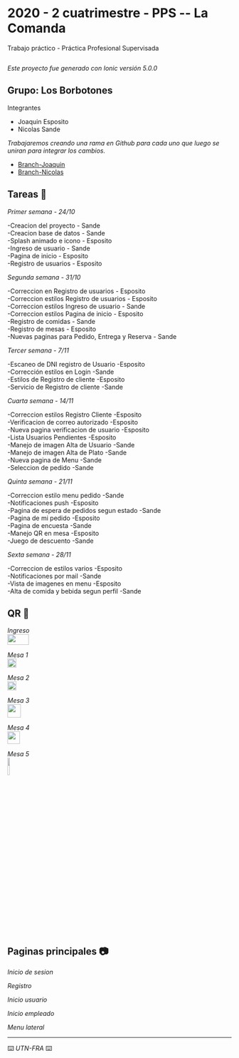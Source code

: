 # 2020 - 2 cuatrimestre - PPS -- La Comanda

Trabajo práctico - Práctica Profesional Supervisada

<img src="/src/assets/img/gif-splash.gif" alt="">

_Este proyecto fue generado con Ionic versión 5.0.0_

## Grupo: <b>Los Borbotones</b>

Integrantes

* Joaquin Esposito
* Nicolas Sande

_Trabajaremos creando una rama en Github para cada uno que luego se uniran para integrar los cambios._

* [Branch-Joaquin](https://github.com/PsychoPsyduck/2020_TP_PPS_Comanda_2_cuatri/tree/joaco-branch)
* [Branch-Nicolas](https://github.com/PsychoPsyduck/2020_TP_PPS_Comanda_2_cuatri/tree/nico-branch)

## Tareas 📆

_Primer semana - 24/10_

-Creacion del proyecto  - Sande<br>
-Creacion base de datos - Sande<br>
-Splash animado e icono - Esposito<br>
-Ingreso de usuario     - Sande<br>
-Pagina de inicio       - Esposito<br>
-Registro de usuarios   - Esposito<br>

_Segunda semana - 31/10_

-Correccion en Registro de usuarios             - Esposito<br>
-Correccion estilos Registro de usuarios        - Esposito<br>
-Correccion estilos Ingreso de usuario          - Sande<br>
-Correccion estilos Pagina de inicio            - Esposito<br>
-Registro de comidas                            - Sande<br>
-Registro de mesas                              - Esposito<br>
-Nuevas paginas para Pedido, Entrega y Reserva  - Sande<br>

_Tercer semana - 7/11_

-Escaneo de DNI registro de Usuario             -Esposito<br>
-Corrección estilos en Login                    -Sande<br>
-Estilos de Registro de cliente                 -Esposito<br>
-Servicio de Registro de cliente                -Sande<br>

_Cuarta semana - 14/11_

-Correccion estilos Registro Cliente            -Esposito<br>
-Verificacion de correo autorizado              -Esposito<br>
-Nueva pagina verificacion de usuario           -Esposito<br>
-Lista Usuarios Pendientes                      -Esposito<br>
-Manejo de imagen Alta de Usuario               -Sande<br>
-Manejo de imagen Alta de Plato                 -Sande<br>
-Nueva pagina de Menu                           -Sande<br>
-Seleccion de pedido                            -Sande<br>

_Quinta semana - 21/11_

-Correccion estilo menu pedido                  -Sande<br>
-Notificaciones push                            -Esposito<br>
-Pagina de espera de pedidos segun estado       -Sande<br>
-Pagina de mi pedido                            -Esposito<br>
-Pagina de encuesta                             -Sande<br>
-Manejo QR en mesa                              -Esposito<br>
-Juego de descuento                             -Sande<br>

_Sexta semana - 28/11_

-Correccion de estilos varios                   -Esposito<br>
-Notificaciones por mail                        -Sande<br>
-Vista de imagenes en menu                      -Esposito<br>
-Alta de comida y bebida segun perfil           -Sande<br>

## QR 🔲

_Ingreso_</br>
<img src="/src/assets/img/QR/entrada.png" height="24" width="48" alt="">

_Mesa 1_</br>
<img src="/src/assets/img/QR/mesa1.png" style="width: 20px" alt="">

_Mesa 2_</br>
<img src="/src/assets/img/QR/mesa2.png" style="width: 20px" alt="">

_Mesa 3_</br>
<img src="/src/assets/img/QR/mesa3.png" style="width: 30px" alt="">

_Mesa 4_</br>
<img src="/src/assets/img/QR/mesa4.png" style="width: 2em" alt="">

_Mesa 5_</br>
<img src="/src/assets/img/QR/mesa5.png" style="width:10%" alt="">

## Paginas principales 📷

_Inicio de sesion_</br>
<img src="/src/assets/img/gif-splash.gif" alt="">

_Registro_</br>
<img src="/src/assets/img/gif-splash.gif" alt="">

_Inicio usuario_</br>
<img src="/src/assets/img/gif-splash.gif" alt="">

_Inicio empleado_</br>
<img src="/src/assets/img/gif-splash.gif" alt="">

_Menu lateral_</br>
<img src="/src/assets/img/gif-splash.gif" alt="">

---
⌨️ _UTN-FRA_ ⌨️
